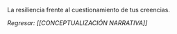 La resiliencia frente al cuestionamiento de tus creencias.

*Regresar: [[CONCEPTUALIZACIÓN NARRATIVA]]*